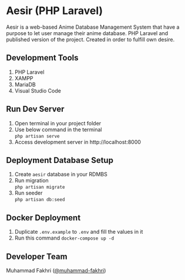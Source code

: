 # Aesir (PHP Laravel)

Aesir is a web-based Anime Database Management System that have a purpose to let user manage their anime database. PHP Laravel and published version of the project. Created in order to fulfill own desire.

## Development Tools

1. PHP Laravel
2. XAMPP
3. MariaDB
4. Visual Studio Code

## Run Dev Server

1. Open terminal in your project folder
2. Use below command in the terminal  
   `php artisan serve`
3. Access development server in http://localhost:8000

## Deployment Database Setup

1. Create `aesir` database in your RDMBS
2. Run migration  
   `php artisan migrate`
3. Run seeder  
   `php artisan db:seed`

## Docker Deployment

1. Duplicate `.env.example` to `.env` and fill the values in it
2. Run this command `docker-compose up -d`

## Developer Team

Muhammad Fakhri ([@muhammad-fakhri](https://github.com/muhammad-fakhri))
